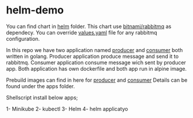# helm-demo

You can find chart in [helm](/helm) folder. This chart use [bitnami/rabbitmq](https://github.com/bitnami/charts/tree/main/bitnami/rabbitmq) as dependecy. You can override [values.yaml](/values.yaml) file for any rabbitmq configuration.

In this repo we have two application named [producer](/producer) and [consumer](/consumer) both written in golang.
Producer application produce message and send it to rabbitmq.
Consumer application consume message wich sent by producer app.
Both application has own dockerfile and both app run in alpine image.

Prebuild images can find in here for [producer](https://hub.docker.com/r/faikyildirim/demoproducer) and [consumer](https://hub.docker.com/r/faikyildirim/democonsumer) Details can be found under the apps folder.

Shellscript install below apps;

1- Minikube
2- kubectl
3- Helm
4- helm applicatyo
